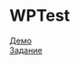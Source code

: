 # WPTest
[Демо](https://poslavsky.github.io/WGTest/public/) <br />
[Задание](https://github.com/poslavsky/WGTest/blob/master/design.jpg)

